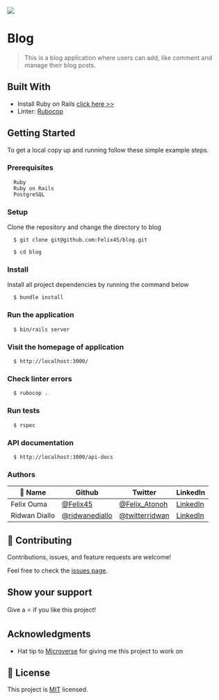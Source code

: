 ![](https://img.shields.io/badge/Microverse-blueviolet)

# Blog

> This is a blog application where users can add, like comment and manage their blog posts.


## Built With

- Install Ruby on Rails [click here >>](https://guides.rubyonrails.org/)
- Linter: [Rubocop](https://rubocop.org/)

## Getting Started

To get a local copy up and running follow these simple example steps.

### Prerequisites
```
  Ruby
  Ruby on Rails
  PostgreSQL
```
### Setup
Clone the repository and change the directory to blog

``` 
  $ git clone git@github.com:Felix45/blog.git

  $ cd blog
```

### Install
Install all project dependencies by running the command below
 
``` 
  $ bundle install
```

### Run the application
```
  $ bin/rails server
```

### Visit the homepage of application
```
  $ http://localhost:3000/
```

### Check linter errors
``` 
  $ rubocop .
```

### Run tests
``` 
  $ rspec
```
### API documentation
```
  $ http://localhost:3000/api-docs
```

### Authors

| 👤 Name | Github | Twitter | LinkedIn |
|------|--------|---------|----------|
|Felix Ouma|[@Felix45](https://github.com/Felix45)|[@Felix_Atonoh](https://twitter.com/Felix_Atonoh)|[LinkedIn](https://www.linkedin.com/in/felix-ouma-639766b0/)|
Ridwan Diallo|[@ridwanediallo](https://github.com/ridwanediallo)|[@twitterridwan](https://twitter.com/RidwaneD)|[LinkedIn](https://www.linkedin.com/in/ridwan-diallo)|


## 🤝 Contributing

Contributions, issues, and feature requests are welcome!

Feel free to check the [issues page](https://github.com/felix45/blog/issues).

## Show your support

Give a ⭐️ if you like this project!

## Acknowledgments

- Hat tip to [Microverse](https://bit.ly/MicroverseTN) for giving me this project to work on

## 📝 License

This project is [MIT](./MIT.md) licensed.
